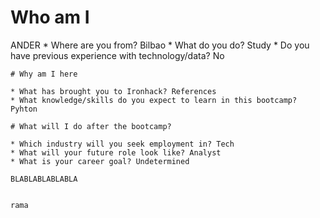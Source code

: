 # Who am I
ANDER
    * Where are you from? Bilbao
    * What do you do? Study
    * Do you have previous experience with technology/data? No

    # Why am I here

    * What has brought you to Ironhack? References
    * What knowledge/skills do you expect to learn in this bootcamp? Pyhton

    # What will I do after the bootcamp?

    * Which industry will you seek employment in? Tech
    * What will your future role look like? Analyst
    * What is your career goal? Undetermined

    BLABLABLABLABLA


    rama

